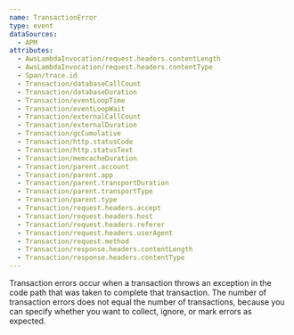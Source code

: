 ```yaml
---
name: TransactionError
type: event
dataSources:
  - APM
attributes:
  - AwsLambdaInvocation/request.headers.contentLength
  - AwsLambdaInvocation/request.headers.contentType
  - Span/trace.id
  - Transaction/databaseCallCount
  - Transaction/databaseDuration
  - Transaction/eventLoopTime
  - Transaction/eventLoopWait
  - Transaction/externalCallCount
  - Transaction/externalDuration
  - Transaction/gcCumulative
  - Transaction/http.statusCode
  - Transaction/http.statusText
  - Transaction/memcacheDuration
  - Transaction/parent.account
  - Transaction/parent.app
  - Transaction/parent.transportDuration
  - Transaction/parent.transportType
  - Transaction/parent.type
  - Transaction/request.headers.accept
  - Transaction/request.headers.host
  - Transaction/request.headers.referer
  - Transaction/request.headers.userAgent
  - Transaction/request.method
  - Transaction/response.headers.contentLength
  - Transaction/response.headers.contentType
---
```


Transaction errors occur when a transaction throws an exception in the code path that was taken to complete that transaction. The number of transaction errors does not equal the number of transactions, because you can specify whether you want to collect, ignore, or mark errors as expected.